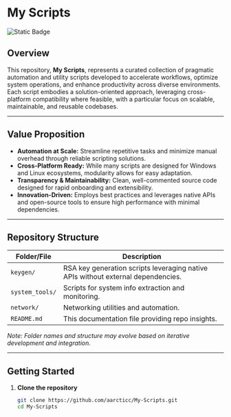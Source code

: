 # My Scripts

![Static Badge](https://img.shields.io/badge/MIT-%20green?label=LICENSE&link=https%3A%2F%2Fgithub.com%2Faarcticc%2FMy-Scripts%2Fblob%2Fmain%2FLICENSE)

## Overview

This repository, **My Scripts**, represents a curated collection of pragmatic automation and utility scripts developed to accelerate workflows, optimize system operations, and enhance productivity across diverse environments. Each script embodies a solution-oriented approach, leveraging cross-platform compatibility where feasible, with a particular focus on scalable, maintainable, and reusable codebases.

---

## Value Proposition

- **Automation at Scale:** Streamline repetitive tasks and minimize manual overhead through reliable scripting solutions.
- **Cross-Platform Ready:** While many scripts are designed for Windows and Linux ecosystems, modularity allows for easy adaptation.
- **Transparency & Maintainability:** Clean, well-commented source code designed for rapid onboarding and extensibility.
- **Innovation-Driven:** Employs best practices and leverages native APIs and open-source tools to ensure high performance with minimal dependencies.

---

## Repository Structure

| Folder/File         | Description                                      |
|---------------------|------------------------------------------------|
| `keygen/`           | RSA key generation scripts leveraging native APIs without external dependencies. |
| `system_tools/`     | Scripts for system info extraction and monitoring. |
| `network/`           | Networking utilities and automation.            |
| `README.md`          | This documentation file providing repo insights.|

*Note: Folder names and structure may evolve based on iterative development and integration.*

---

## Getting Started

1. **Clone the repository**

   ```bash
   git clone https://github.com/aarcticc/My-Scripts.git
   cd My-Scripts
